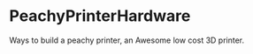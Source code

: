 PeachyPrinterHardware
=====================

Ways to build a peachy printer, an Awesome low cost 3D printer. 
